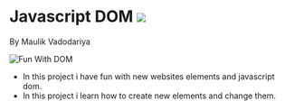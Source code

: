 # Javascript DOM ![](https://shopify-clone-tailwind-web.netlify.app/images/readme_images/javascriptLogo.png)

By Maulik Vadodariya

![Fun With DOM](https://shopify-clone-tailwind-web.netlify.app/images/readme_images/javascript-dom-image.png)

- In this project i have fun with new websites elements and javascript dom.
- In this project i learn how to create new elements and change them.
